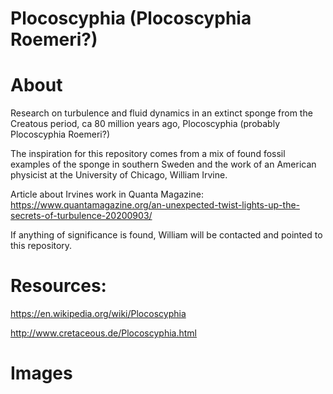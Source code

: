 # Plocoscyphia (Plocoscyphia Roemeri?)

# About

Research on turbulence and fluid dynamics in an extinct sponge from the Creatous period, ca 80 million years ago, Plocoscyphia (probably Plocoscyphia Roemeri?)

The inspiration for this repository comes from a mix of found fossil examples of the sponge in southern Sweden and the work of an American physicist at the University of Chicago, 
William Irvine. 

Article about Irvines work in Quanta Magazine:
https://www.quantamagazine.org/an-unexpected-twist-lights-up-the-secrets-of-turbulence-20200903/

If anything of significance is found, William will be contacted and pointed to this repository.

# Resources:
https://en.wikipedia.org/wiki/Plocoscyphia

http://www.cretaceous.de/Plocoscyphia.html

# Images
